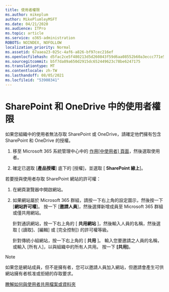 ```yaml
---
title: 使用者權限
ms.author: mikeplum
author: MikePlumleyMSFT
ms.date: 04/21/2020
ms.audience: ITPro
ms.topic: article
ms.service: o365-administration
ROBOTS: NOINDEX, NOFOLLOW
localization_priority: Normal
ms.assetid: 67aaea23-025c-4af6-a826-bf97cec216ef
ms.openlocfilehash: d5fac2ce5f480213d5d260843f59d6aa08552b60a3eccc771e5eb3f7aa814b66
ms.sourcegitcommit: b5f7da89a650d2915dc652449623c78be6247175
ms.translationtype: MT
ms.contentlocale: zh-TW
ms.lasthandoff: 08/05/2021
ms.locfileid: "53908341"
---
```

# <a name="user-permissions-in-sharepoint-and-onedrive"></a>SharePoint 和 OneDrive 中的使用者權限

如果您組織中的使用者無法存取 SharePoint 或 OneDrive，請確定他們擁有包含 SharePoint 和 OneDrive 的授權。 
  
1. 移至 Microsoft 365 系統管理中心中的 [作用[中使用者] 頁面](https://portal.office.com/adminportal/home#/users)，然後選取使用者。 
    
2. 確定已選取 [**產品授權**] 底下的 [授權]，並選取 [ **SharePoint 線上**]。 
    
 若要授與使用者存取 SharePoint 網站的許可權： 
  
1. 在網頁瀏覽器中開啟網站。
    
2. 如果網站屬於 Microsoft 365 群組，請按一下右上角的設定圖示，然後按一下 [**網站許可權**]。 按一下 [**邀請人員**]，然後選擇新增成員至 Microsoft 365 群組或僅共用網站。 
    
    針對通訊網站，按一下右上角的 [ **共用網站** ]，然後輸入人員的名稱，然後選取 [ (讀取]、[編輯] 或 [完全控制]) 的許可權等級。 
    
    針對傳統小組網站，按一下右上角的 [ **共用** ]。 輸入您要邀請之人員的名稱，或輸入 [所有人]，以與組織中的所有人共用。 按一下 **[共用]**。
    
> [!NOTE]
> 如果您是網站成員，但不是擁有者，您可以邀請人員加入網站，但邀請會產生可供網站擁有者核准或拒絕的存取要求。 
  
[瞭解如何與使用者共用檔案或資料夾](https://go.microsoft.com/fwlink/?linkid=533408)
  

